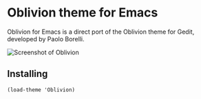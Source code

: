 Oblivion theme for Emacs
=====
Oblivion for Emacs is a direct port of the Oblivion theme for Gedit, developed by Paolo Borelli.

![Screenshot of Oblivion](http://img.sovechkin.com/oblivion.png)

Installing
----

    (load-theme 'Oblivion)
